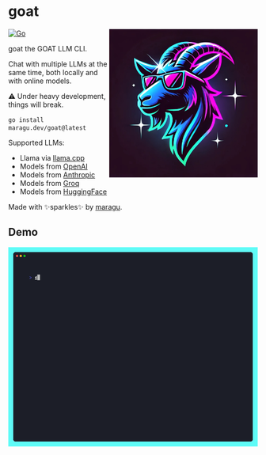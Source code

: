 # goat

<img src="logo.jpg" alt="Goat logo" width="300" align="right"/>

[![Go](https://github.com/maragudk/goat/actions/workflows/ci.yml/badge.svg)](https://github.com/maragudk/goat/actions/workflows/ci.yml)

goat the GOAT LLM CLI.

Chat with multiple LLMs at the same time, both locally and with online models.

⚠️ Under heavy development, things will break.

```shell
go install maragu.dev/goat@latest
```

Supported LLMs:
- Llama via [llama.cpp](https://github.com/ggerganov/llama.cpp)
- Models from [OpenAI](https://openai.com)
- Models from [Anthropic](https://www.anthropic.com)
- Models from [Groq](https://groq.com)
- Models from [HuggingFace](https://huggingface.co)

Made with ✨sparkles✨ by [maragu](https://www.maragu.dev/).

## Demo

![demo.gif](docs/demo.gif)
